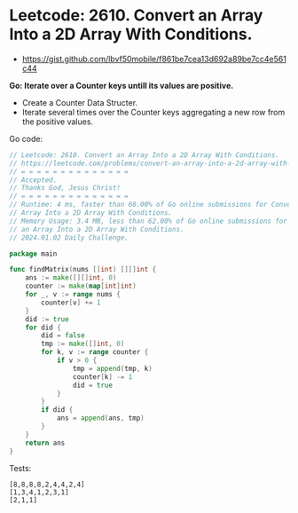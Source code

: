 # Leetcode: 2610. Convert an Array Into a 2D Array With Conditions.

- https://gist.github.com/lbvf50mobile/f861be7cea13d692a89be7cc4e561c44

**Go: Iterate over a Counter keys untill its values are positive.**

- Create a Counter Data Structer.
- Iterate several times over the Counter keys aggregating a new row from
  the positive values.

Go code:
```Go
// Leetcode: 2610. Convert an Array Into a 2D Array With Conditions.
// https://leetcode.com/problems/convert-an-array-into-a-2d-array-with-conditions/
// = = = = = = = = = = = = = =
// Accepted.
// Thanks God, Jesus Christ!
// = = = = = = = = = = = = = =
// Runtime: 4 ms, faster than 68.00% of Go online submissions for Convert an
// Array Into a 2D Array With Conditions.
// Memory Usage: 3.4 MB, less than 62.00% of Go online submissions for Convert
// an Array Into a 2D Array With Conditions.
// 2024.01.02 Daily Challenge.

package main

func findMatrix(nums []int) [][]int {
	ans := make([][]int, 0)
	counter := make(map[int]int)
	for _, v := range nums {
		counter[v] += 1
	}
	did := true
	for did {
		did = false
		tmp := make([]int, 0)
		for k, v := range counter {
			if v > 0 {
				tmp = append(tmp, k)
				counter[k] -= 1
				did = true
			}
		}
		if did {
			ans = append(ans, tmp)
		}
	}
	return ans
}
```



Tests:
```
[8,8,8,8,2,4,4,2,4]
[1,3,4,1,2,3,1]
[2,1,1]
```
